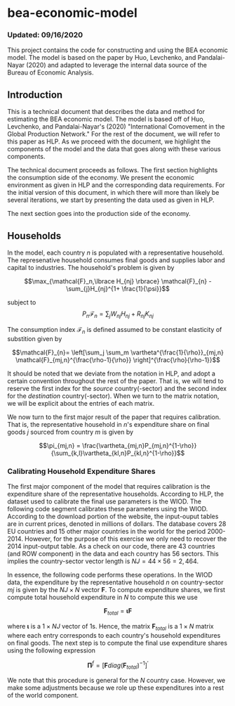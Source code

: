 # bea-economic-model
### Updated: 09/16/2020

This project contains the code for constructing and using the BEA economic model. The model is based on the paper by Huo, Levchenko, and Pandalai-Nayar (2020) and adapted to leverage the internal data source of the Bureau of Economic Analysis. 


## Introduction 

This is a technical document that describes the data and method for estimating the BEA economic model. The model is based off of Huo, Levchenko, and Pandalai-Nayar's (2020) "International Comovement in the Global Production Network." For the rest of the document, we will refer to this paper as HLP. As we proceed with the document, we highlight the components of the model and the data that goes along with these various components. 

The technical document proceeds as follows. The first section highlights the consumption side of the economy. We present the economic environment as given in HLP and the corresponding data requirements. For the initial version of this document, in which there will more than likely be several iterations, we start by presenting the data used as given in HLP.

The next section goes into the production side of the economy. 

## Households

In the model, each country $n$ is populated with a representative household. The represenative household consumes final goods and supplies labor and capital to industries. The household's problem is given by

$$\max_{\mathcal{F}_n,\lbrace H_{nj} \rbrace} \mathcal{F}_{n} - \sum_{j}H_{nj}^{1+ \frac{1}{\psi}}$$

subject to 
$$P_{n}\mathcal{F}_n = \sum_{j}W_{nj}H_{nj} + R_{nj}K_{nj}$$

The consumption index $\mathcal{F}_{n}$ is defined  assumed to be constant elasticity of substition given by

$$\mathcal{F}_{n}= \left[\sum_j \sum_m \vartheta^{\frac{1}{\rho}}_{mj,n} \mathcal{F}_{mj,n}^{\frac{\rho-1}{\rho}} \right]^{\frac{\rho}{\rho-1}}$$

It should be noted that we deviate from the notation in HLP, and adopt a certain convention throughout the rest of the paper. That is, we will tend to reserve the first index for the <i>source</i> country(-sector) and the second index for the <i>destination</i> country(-sector). When we turn to the matrix notation, we will be explicit about the entries of each matrix. 

We now turn to the first major result of the paper that requires calibration. That is, the representative household in $n$'s expenditure share on final goods $j$ sourced from country $m$ is given by

$$\pi_{mj,n} = \frac{\vartheta_{mj,n}P_{mj,n}^{1-\rho}}{\sum_{k,l}\vartheta_{kl,n}P_{kl,n}^{1-\rho}}$$

### Calibrating Household Expenditure Shares

The first major component of the model that requires calibration is the expenditure share of the representative households. According to HLP, the dataset used to calibrate the final use parameters is the WIOD. The following code segment calibrates these parameters using the WIOD. According to the download portion of the website, the input-ouput tables are in current prices, denoted in millions of dollars. The database covers 28 EU countries and 15 other major countries in the world for the period 2000-2014. However, for the purpose of this exercise we only need to recover the 2014 input-output table. As a check on our code, there are 43 countries (and ROW component) in the data and each country has 56 sectors. This implies the country-sector vector length is $NJ = 44 \times 56 = 2,464$. 

In essence, the following code performs these operations. In the WIOD data, the expenditure by the representative household $n$ on country-sector $mj$ is given by the $NJ \times N$ vector $\mathbf{F}$. To compute expenditure shares, we first compute total household expenditure in $N$ to compute this we use 

$$\mathbf{F}_{total} = \mathbf{\iota}\mathbf{F}$$

where $\mathbf{\iota}$ is a $1 \times NJ$ vector of 1s. Hence, the matrix $\mathbf{F}_{total}$ is a $1 \times N$ matrix where each entry corresponds to each country's household expenditures on final goods. The next step is to compute the final use expenditure shares using the following expression

$$\mathbf{\Pi}^{f} = \left[\mathbf{F}diag(\mathbf{F}_{total})^{-1}\right]^{'}$$

We note that this procedure is general for the $N$ country case. However, we make some adjustments because we role up these expenditures into a rest of the world component. 
